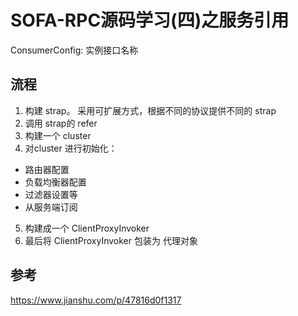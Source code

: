 # SOFA-RPC源码学习(四)之服务引用

ConsumerConfig: 实例接口名称


## 流程
1. 构建 strap。 采用可扩展方式，根据不同的协议提供不同的 strap
2. 调用 strap的 refer
3. 构建一个 cluster 
4. 对cluster 进行初始化：
  - 路由器配置
  - 负载均衡器配置
  - 过滤器设置等
  - 从服务端订阅
5. 构建成一个 ClientProxyInvoker
6. 最后将 ClientProxyInvoker 包装为 代理对象






## 参考
https://www.jianshu.com/p/47816d0f1317




